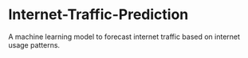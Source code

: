 # Internet-Traffic-Prediction
A machine learning model to forecast internet traffic based on internet usage patterns.

